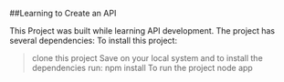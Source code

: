 ##Learning to Create an API

This Project was built while learning API development. The project has several dependencies:
To install this project:
> clone this project 
> Save on your local system and to install the dependencies run:
> npm install
To run the project 
> node app
